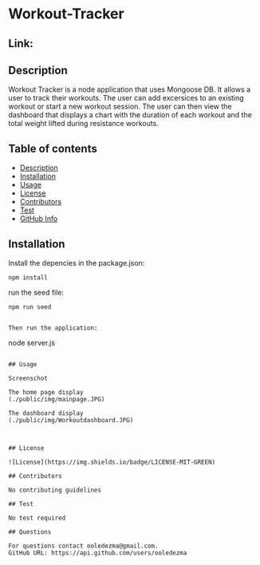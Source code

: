 # Workout-Tracker

## Link:

## Description
Workout Tracker is a node application that uses Mongoose DB. It allows a user to track their workouts. The user can add excersices to an existing workout or start a new workout session. The user can then view the dashboard that displays a chart with the duration of each workout and the total weight lifted during resistance workouts.

## Table of contents

- [Description](#Description)
- [Installation](#Installation)
- [Usage](#Usage)
- [License](#License)
- [Contributors](#Contributors)
- [Test](#Test)
- [GitHub Info](#Questions)

## Installation

Install the depencies in the package.json:

```
npm install

```
run the seed file:

```
npm run seed


Then run the application:

```
node server.js

```

## Usage

Screenschot

The home page display
(./public/img/mainpage.JPG)

The dashboard display 
(./public/img/Workoutdashboard.JPG)



## License

![License](https://img.shields.io/badge/LICENSE-MIT-GREEN)

## Contributors

No contributing guidelines

## Test

No test required

## Questions

For questions contact ooledezma@gmail.com.
GitHub URL: https://api.github.com/users/ooledezma
